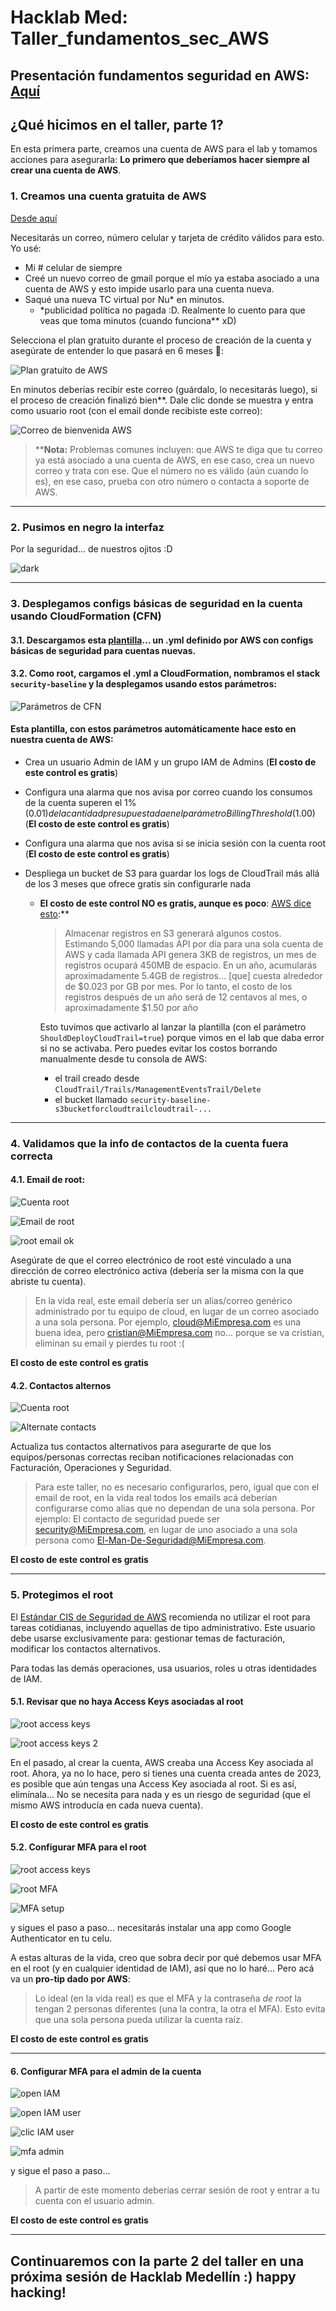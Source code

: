 # Hacklab Med: Taller_fundamentos_sec_AWS

## Presentación fundamentos seguridad en AWS: [Aquí](https://hacklab-med-cloud-sec1.my.canva.site/)

## ¿Qué hicimos en el taller, parte 1?

En esta primera parte, creamos una cuenta de AWS para el lab y tomamos acciones para asegurarla: **Lo primero que deberíamos hacer siempre al crear una cuenta de AWS**.

### 1. Creamos una cuenta gratuita de AWS

[Desde aquí](https://aws.amazon.com/es/free/)

Necesitarás un correo, número celular y tarjeta de crédito válidos para esto. Yo usé:

- Mi # celular de siempre
- Creé un nuevo correo de gmail porque el mío ya estaba asociado a una cuenta de AWS y esto impide usarlo para una cuenta nueva.
- Saqué una nueva TC virtual por Nu\* en minutos.
  - \*publicidad política no pagada :D. Realmente lo cuento para que veas que toma minutos (cuando funciona\*\* xD)

Selecciona el plan gratuito durante el proceso de creación de la cuenta y asegúrate de entender lo que pasará en 6 meses 🙂:

![Plan gratuito de AWS](Imgs/Free_paln_AWS.png)

En minutos deberías recibir este correo (guárdalo, lo necesitarás luego), si el proceso de creación finalizó bien\*\*. Dale clic donde se muestra y entra como usuario root (con el email donde recibiste este correo):

![Correo de bienvenida AWS](Imgs/singin_AWS.png)

> ****Nota:** Problemas comunes incluyen: que AWS te diga que tu correo ya está asociado a una cuenta de AWS, en ese caso, crea un nuevo correo y trata con ese. Que el número no es válido (aún cuando lo es), en ese caso, prueba con otro número o contacta a soporte de AWS.

---

### 2. Pusimos en negro la interfaz

Por la seguridad... de nuestros ojitos :D

![dark](Imgs/dark.png)

---

### 3. Desplegamos configs básicas de seguridad en la cuenta usando CloudFormation (CFN)

#### 3.1. Descargamos esta [plantilla](https://static.us-east-1.prod.workshops.aws/public/d26ed443-f89d-4e11-8c40-8b75df543bab/static/resources/cfn.yaml)... un .yml definido por AWS con configs básicas de seguridad para cuentas nuevas.

#### 3.2. Como root, cargamos el .yml a CloudFormation, nombramos el stack `security-baseline` y la desplegamos usando estos parámetros:

![Parámetros de CFN](Imgs/CFN_params.png)

#### Esta plantilla, con estos parámetros automáticamente hace esto en nuestra cuenta de AWS:

- Crea un usuario Admin de IAM y un grupo IAM de Admins (**El costo de este control es gratis**)
- Configura una alarma que nos avisa por correo cuando los consumos de la cuenta superen el 1% ($0.01) de la cantidad presupuestada en el parámetro BillingThreshold ($1.00) (**El costo de este control es gratis**)
- Configura una alarma que nos avisa si se inicia sesión con la cuenta root (**El costo de este control es gratis**)
- Despliega un bucket de S3 para guardar los logs de CloudTrail más allá de los 3 meses que ofrece gratis sin configurarle nada

  - **El costo de este control NO es gratis, aunque es poco**: [AWS dice esto](https://catalog.workshops.aws/startup-security-baseline/en-US/b-securing-your-account/b1-automateddeployment/0-automateddeployment#cost):**

    > Almacenar registros en S3 generará algunos costos. Estimando 5,000 llamadas API por día para una sola cuenta de AWS y cada llamada API genera 3KB de registros, un mes de registros ocupará 450MB de espacio. En un año, acumularás aproximadamente 5.4GB de registros... [que] cuesta alrededor de $0.023 por GB por mes. Por lo tanto, el costo de los registros después de un año será de 12 centavos al mes, o aproximadamente $1.50 por año

    Esto tuvimos que activarlo al lanzar la plantilla (con el parámetro `ShouldDeployCloudTrail=true`) porque vimos en el lab que daba error si no se activaba. Pero puedes evitar los costos borrando manualmente desde tu consola de AWS:

    - el trail creado desde `CloudTrail/Trails/ManagementEventsTrail/Delete`
    - el bucket llamado `security-baseline-s3bucketforcloudtrailcloudtrail-...`

---

### 4. Validamos que la info de contactos de la cuenta fuera correcta

#### 4.1. Email de root:

![Cuenta root](Imgs/root_account.png)

![Email de root](Imgs/change_email.png)

![root email ok](Imgs/root_email_ok.png)

Asegúrate de que el correo electrónico de root esté vinculado a una dirección de correo electrónico activa (debería ser la misma con la que abriste tu cuenta).

> En la vida real, este email debería ser un alias/correo genérico administrado por tu equipo de cloud, en lugar de un correo asociado a una sola persona. Por ejemplo, cloud@MiEmpresa.com es una buena idea, pero cristian@MiEmpresa.com no... porque se va cristian, eliminan su email y pierdes tu root :(

**El costo de este control es gratis**

#### 4.2. Contactos alternos

![Cuenta root](Imgs/root_account.png)

![Alternate contacts](Imgs/Alternate_contacts.png)

Actualiza tus contactos alternativos para asegurarte de que los equipos/personas correctas reciban notificaciones relacionadas con Facturación, Operaciones y Seguridad.

> Para este taller, no es necesario configurarlos, pero, igual que con el email de root, en la vida real todos los emails acá deberían configurarse como alias que no dependan de una sola persona. Por ejemplo: El contacto de seguridad puede ser security@MiEmpresa.com, en lugar de uno asociado a una sola persona como El-Man-De-Seguridad@MiEmpresa.com.

**El costo de este control es gratis**

---

### 5. Protegimos el root

El [Estándar CIS de Seguridad de AWS](https://docs.aws.amazon.com/securityhub/latest/userguide/securityhub-controls-reference.html) recomienda no utilizar el root para tareas cotidianas, incluyendo aquellas de tipo administrativo. Este usuario debe usarse exclusivamente para: gestionar temas de facturación, modificar los contactos alternativos.

Para todas las demás operaciones, usa usuarios, roles u otras identidades de IAM.

#### 5.1. Revisar que no haya Access Keys asociadas al root

![root access keys](Imgs/security_creds.png)

![root access keys 2](Imgs/security_creds_root.png)

En el pasado, al crear la cuenta, AWS creaba una Access Key asociada al root. Ahora, ya no lo hace, pero si tienes una cuenta creada antes de 2023, es posible que aún tengas una Access Key asociada al root. Si es así, elimínala... No se necesita para nada y es un riesgo de seguridad (que el mismo AWS introducía en cada nueva cuenta).

**El costo de este control es gratis**

#### 5.2. Configurar MFA para el root

![root access keys](Imgs/security_creds.png)

![root MFA](Imgs/Security_creds_root_MFA.png)

![MFA setup](Imgs/MFA-setup.png)

y sigues el paso a paso... necesitarás instalar una app como Google Authenticator en tu celu.

A estas alturas de la vida, creo que sobra decir por qué debemos usar MFA en el root (y en cualquier identidad de IAM), así que no lo haré... Pero acá va un **pro-tip dado por AWS**:

> Lo ideal (en la vida real) es que el MFA y la contraseña _de root_ la tengan 2 personas diferentes (una la contra, la otra el MFA). Esto evita que una sola persona pueda utilizar la cuenta raíz.

**El costo de este control es gratis**

---

#### 6. Configurar MFA para el admin de la cuenta

![open IAM](Imgs/Open_IAM.png)

![open IAM user](Imgs/Open_IAM_Users.png)

![clic IAM user](Imgs/clic-IAM-user.png)

![mfa admin](Imgs/mfa_admin.png)

y sigue el paso a paso...

> A partir de este momento deberías cerrar sesión de root y entrar a tu cuenta con el usuario admin.

**El costo de este control es gratis**

---

## Continuaremos con la parte 2 del taller en una próxima sesión de Hacklab Medellín :) happy hacking!
